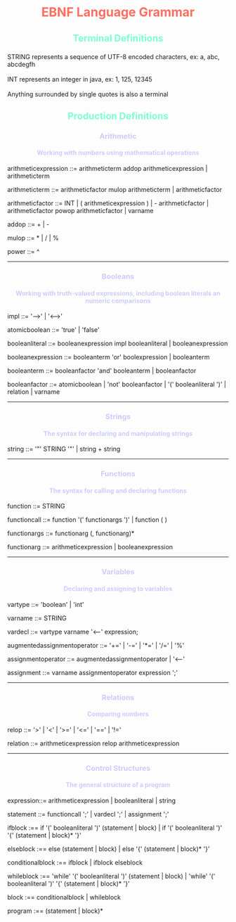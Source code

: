 # <center> <p style="color:#FF6F61">EBNF Language Grammar


## <center> <p style="color:#7fffd4">Terminal Definitions
STRING represents a sequence of UTF-8 encoded characters, ex: a, abc, abcdegfh
<br><br>
INT represents an integer in java, ex: 1, 125, 12345
<br><br>
Anything surrounded by single quotes is also a terminal


## <center> <p style="color:#7fffd4">Production Definitions



### <center> <p style="color:#CCCCFF"> Arithmetic
#### <center> <p style="color:#CCCCFF">Working with numbers using mathematical operations


arithmeticexpression ::= arithmeticterm addop arithmeticexpression
    | arithmeticterm


arithmeticterm ::= arithmeticfactor mulop arithmeticterm
    | arithmeticfactor


arithmeticfactor ::= INT
    | ( arithmeticexpression )
    | - arithmeticfactor
    | arithmeticfactor powop arithmeticfactor
    | varname


addop ::= +
    | -


mulop ::= *
    | /
    | %

power ::= ^



---

### <center> <p style="color:#CCCCFF">Booleans
#### <center> <p style="color:#CCCCFF">Working with truth-valued expressions, including boolean literals an numeric comparisons


impl ::= '-->'
    | '<-->'


atomicboolean ::= 'true'
    | 'false'


booleanliteral ::= booleanexpression impl booleanliteral
    | booleanexpression


booleanexpression ::= booleanterm 'or' boolexpression
    | booleanterm


booleanterm ::= booleanfactor 'and' booleanterm
    | booleanfactor


booleanfactor ::= atomicboolean
    | 'not' booleanfactor
    | '(' booleanliteral ')'
    | relation
    | varname



---
### <center> <p style="color:#CCCCFF">Strings
#### <center> <p style="color:#CCCCFF">The syntax for declaring and manipulating strings

string ::= '"' STRING '"'
    | string + string


---

### <center> <p style="color:#CCCCFF">Functions
#### <center> <p style="color:#CCCCFF">The syntax for calling and declaring functions
function ::= STRING


functioncall ::= function '(' functionargs ')'
    | function ( )


functionargs ::= functionarg (, functionarg)*


functionarg ::= arithmeticexpression
    | booleanexpression



---

### <center> <p style="color:#CCCCFF">Variables
#### <center> <p style="color:#CCCCFF">Declaring and assigning to variables

vartype ::= 'boolean'
    | 'int'


varname ::= STRING


vardecl ::= vartype varname '<--' expression;


augmentedassignmentoperator ::= '+='
    | '-='
    | '*='
    | '/='
    | '%\'

assignmentoperator ::= augmentedassignmentoperator
    | '<--'




assignment ::= varname assignmentoperator expression ';'




---
### <center> <p style="color:#CCCCFF">Relations
#### <center> <p style="color:#CCCCFF">Comparing numbers

relop ::= '>'
    | '<'
    | '>='
    | '<='
    | '=='
    | '!='


relation ::= arithmeticexpression relop arithmeticexpression


---
### <center> <p style="color:#CCCCFF">Control Structures
#### <center> <p style="color:#CCCCFF">The general structure of a program

expression::= arithmeticexpression
    | booleanliteral
    | string


statement ::= functioncall ';'
| vardecl ';'
| assignment ';'


ifblock :== if '(' booleanliteral ')' (statement | block)
    | if '(' booleanliteral ')' '{' (statement | block)* '}'


elseblock :== else (statement | block)
    | else '{' (statement | block)* '}'


conditionalblock :== ifblock
    | ifblock elseblock


whileblock :== 'while' '(' booleanliteral ')' (statement | block)
    | 'while' '(' booleanliteral ')' '{' (statement | block)* '}'


block :== conditionalblock
    | whileblock


program :== (statement | block)*














